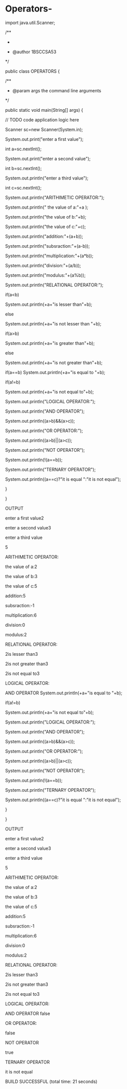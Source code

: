 # Operators-
import java.util.Scanner;

/**

*

* @author 1BSCCSA53

*/

public class OPERATORS {

/**

* @param args the command line arguments

*/

public static void main(String[] args) {

// TODO code application logic here

Scanner sc=new Scanner(System.in);

System.out.print("enter a first value");

int a=sc.nextInt();

System.out.print("enter a second value");

int b=sc.nextInt();

System.out.println("enter a third value");

int c=sc.nextInt();

System.out.println("ARITHIMETIC OPERATOR:");

System.out.println(" the value of a:"+a );

System.out.println("the value of b:"+b);

System.out.println("the value of c:"+c);

System.out.println("addition:"+(a+b));

System.out.println("subsraction:"+(a-b));

System.out.println("multiplication:"+(a*b));

System.out.println("division:"+(a/b));

System.out.println("modulus:"+(a%b));

System.out.println("RELATIONAL OPERATOR:");

if(a<b)

System.out.println(+a+"is lesser than"+b);

else

System.out.println(+a+"is not lesser than "+b);

if(a>b)

System.out.println(+a+"is greater than"+b);

else

System.out.println(+a+"is not greater than"+b);

if(a==b)
System.out.println(+a+"is equal to "+b);

if(a!=b)

System.out.println(+a+"is not equal to"+b);

System.out.println("LOGICAL OPERATOR:");

System.out.println("AND OPERATOR");

System.out.println((a>b)&&(a>c));

System.out.println("OR OPERATOR:");

System.out.println((a>b)||(a>c));

System.out.println("NOT OPERATOR");

System.out.println(!(a==b));

System.out.println("TERNARY OPERATOR");

System.out.println((a==c)?"it is equal ":"it is not equal");

}

}

OUTPUT

enter a first value2

enter a second value3

enter a third value

5

ARITHIMETIC OPERATOR:

the value of a:2

the value of b:3

the value of c:5

addition:5

subsraction:-1

multiplication:6

division:0

modulus:2

RELATIONAL OPERATOR:

2is lesser than3

2is not greater than3

2is not equal to3

LOGICAL OPERATOR:

AND OPERATOR
System.out.println(+a+"is equal to "+b);

if(a!=b)

System.out.println(+a+"is not equal to"+b);

System.out.println("LOGICAL OPERATOR:");

System.out.println("AND OPERATOR");

System.out.println((a>b)&&(a>c));

System.out.println("OR OPERATOR:");

System.out.println((a>b)||(a>c));

System.out.println("NOT OPERATOR");

System.out.println(!(a==b));

System.out.println("TERNARY OPERATOR");

System.out.println((a==c)?"it is equal ":"it is not equal");

}

}

OUTPUT

enter a first value2

enter a second value3

enter a third value

5

ARITHIMETIC OPERATOR:

the value of a:2

the value of b:3

the value of c:5

addition:5

subsraction:-1

multiplication:6

division:0

modulus:2

RELATIONAL OPERATOR:

2is lesser than3

2is not greater than3

2is not equal to3

LOGICAL OPERATOR:

AND OPERATOR
false

OR OPERATOR:

false

NOT OPERATOR

true

TERNARY OPERATOR

it is not equal

BUILD SUCCESSFUL (total time: 21 seconds)
